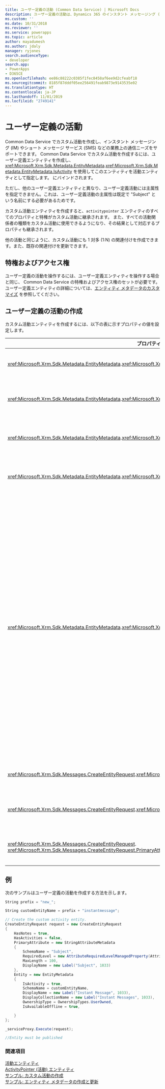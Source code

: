 ```yaml
---
title: ユーザー定義の活動 (Common Data Service) | Microsoft Docs
description: ユーザー定義の活動は、Dynamics 365 のインスタント メッセージング (IM) やショート メッセージ サービス (SMS) などの業務上の通信ニーズをサポートします。
ms.custom: ''
ms.date: 10/31/2018
ms.reviewer: ''
ms.service: powerapps
ms.topic: article
author: mayadumesh
ms.author: jdaly
manager: ryjones
search.audienceType:
- developer
search.app:
- PowerApps
- D365CE
ms.openlocfilehash: ee86c88222c0385f1fec8458af6ee9d2cfeabf18
ms.sourcegitcommit: 8185f87dddf05ee256491feab9873e9143535e02
ms.translationtype: HT
ms.contentlocale: ja-JP
ms.lasthandoff: 11/01/2019
ms.locfileid: "2749141"
---
```

# <a name="custom-activities"></a>ユーザー定義の活動

Common Data Service でカスタム活動を作成し、インスタント メッセージング (IM) やショート メッセージ サービス (SMS) などの業務上の通信ニーズをサポートできます。 Common Data Service でカスタム活動を作成するには、ユーザー定義エンティティを作成し、<xref:Microsoft.Xrm.Sdk.Metadata.EntityMetadata>.<xref:Microsoft.Xrm.Sdk.Metadata.EntityMetadata.IsActivity> を使用してこのエンティティを活動エンティティとして指定します。 にバインドされます。  
  
 ただし、他のユーザー定義エンティティと異なり、ユーザー定義活動には主属性を指定できません。これは、ユーザー定義活動の主属性は既定で "Subject" という名前にする必要があるためです。  
  
 カスタム活動エンティティを作成すると、`activitypointer` エンティティのすべてのプロパティと特権がカスタム活動に継承されます。 また、すべての活動関係者の種類をカスタム活動に使用できるようになり、その結果として対応するプロパティも継承されます。  
  
 他の活動と同じように、カスタム活動にも 1 対多 (1:N) の関連付けを作成できます。また、既存の関連付けを更新できます。  
  
## <a name="privileges-and-access-rights"></a>特権およびアクセス権 
 
 ユーザー定義の活動を操作するには、ユーザー定義エンティティを操作する場合と同じ、 Common Data Service の特権およびアクセス権のセットが必要です。 ユーザー定義エンティティの詳細については、[エンティティ メタデータのカスタマイズ](customize-entity-metadata.md) を参照してください。  
  
## <a name="creating-a-custom-activity"></a>ユーザー定義の活動の作成  
 カスタム活動エンティティを作成するには、以下の表に示すプロパティの値を設定します。  
  
|プロパティ名|値|注意|  
|-------------------|-----------|-----------|  
|<xref:Microsoft.Xrm.Sdk.Metadata.EntityMetadata>.<xref:Microsoft.Xrm.Sdk.Metadata.EntityMetadata.IsActivity>|`true`|ユーザー定義エンティティをカスタム活動として指定します。|  
|<xref:Microsoft.Xrm.Sdk.Metadata.EntityMetadata>.<xref:Microsoft.Xrm.Sdk.Metadata.EntityMetadata.IsAvailableOffline>|`true`|カスタム活動エンティティをオフラインで使用できるようにする必要があります。|  
|<xref:Microsoft.Xrm.Sdk.Metadata.EntityMetadata>.<xref:Microsoft.Xrm.Sdk.Metadata.EntityMetadata.IsMailMergeEnabled>|`false`|カスタム活動エンティティの差し込み印刷を有効にすることはできません。|  
|<xref:Microsoft.Xrm.Sdk.Metadata.EntityMetadata>.<xref:Microsoft.Xrm.Sdk.Metadata.EntityMetadata.OwnershipType>|<xref:Microsoft.Xrm.Sdk.Metadata.OwnershipTypes>. TeamOwned<br />または<br /><xref:Microsoft.Xrm.Sdk.Metadata.OwnershipTypes>. ユーザーによる所有|カスタム活動エンティティはチーム所有またはユーザー所有にすることができます。|  
|<xref:Microsoft.Xrm.Sdk.Metadata.EntityMetadata>.<xref:Microsoft.Xrm.Sdk.Metadata.EntityMetadata.ActivityTypeMask>|0 - なし<br />または<br />1 – 通信活動|(任意) カスタム活動を Web アプリケーションの活動メニューに表示するかどうかを指定します。<br /><br /> -   活動メニューに表示しない場合は **0 (なし)** を指定します。 カスタム活動は関連する (関連付けがある) エンティティのみの関連グリッドに表示されます。<br />-   活動メニューに表示する場合は **1 (通信活動)** を指定します。<br /><br /> このプロパティを指定しない場合、カスタム活動は既定のプロパティ値 (1) で作成されます。 つまり、カスタム活動は活動メニューに表示されます。 また、`ActivityTypeMask` は活動の作成時にのみ設定できます。一度設定したら、変更はできません。|  
|<xref:Microsoft.Xrm.Sdk.Messages.CreateEntityRequest>.<xref:Microsoft.Xrm.Sdk.Messages.CreateEntityRequest.HasActivities>|`false`|カスタム活動エンティティには活動との関連付けを設定できません。|  
|<xref:Microsoft.Xrm.Sdk.Messages.CreateEntityRequest>.<xref:Microsoft.Xrm.Sdk.Messages.CreateEntityRequest.HasNotes>|`true`|カスタム活動エンティティにはメモへの関連付けを設定する必要があります。|  
|<xref:Microsoft.Xrm.Sdk.Messages.CreateEntityRequest>. <xref:Microsoft.Xrm.Sdk.Messages.CreateEntityRequest.PrimaryAttribute>|<xref:Microsoft.Xrm.Sdk.Metadata.AttributeMetadata.SchemaName> は "Subject" です。|すべての活動の `PrimaryAttribute` のスキーマ名を "Subject" にする必要があります。|  
  
## <a name="example"></a>例  
 次のサンプルはユーザー定義の活動を作成する方法を示します。  
  
```csharp
String prefix = "new_";

String customEntityName = prefix + "instantmessage";

// Create the custom activity entity.
CreateEntityRequest request = new CreateEntityRequest
{
    HasNotes = true,
    HasActivities = false,
    PrimaryAttribute = new StringAttributeMetadata
    {
        SchemaName = "Subject",
        RequiredLevel = new AttributeRequiredLevelManagedProperty(AttributeRequiredLevel.None),
        MaxLength = 100,
        DisplayName = new Label("Subject", 1033)
    },
    Entity = new EntityMetadata
    {
        IsActivity = true,
        SchemaName = customEntityName,
        DisplayName = new Label("Instant Message", 1033),
        DisplayCollectionName = new Label("Instant Messages", 1033),
        OwnershipType = OwnershipTypes.UserOwned,
        IsAvailableOffline = true,

    }
};

_serviceProxy.Execute(request);

//Entity must be published
``` 

### <a name="see-also"></a>関連項目  
 [活動エンティティ](activity-entities.md)   
 [ActivityPointer (活動) エンティティ](activitypointer-activity-entity.md)   
 [サンプル: カスタム活動の作成](/dynamics365/customer-engagement/developer/sample-create-custom-activity)   
 [サンプル: エンティティ メタデータの作成と更新](/dynamics365/customer-engagement/developer/org-service/sample-create-update-entity-metadata)